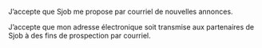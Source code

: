 J’accepte que Sjob me propose par courriel de nouvelles annonces.

J’accepte que mon adresse électronique soit transmise aux partenaires de Sjob à des fins de prospection par courriel.